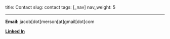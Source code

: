 title: Contact
slug: contact
tags: [_nav]
nav_weight: 5

---

**Email:** jacob[dot]merson[at]gmail[dot]com

**[Linked In](http://www.linkedin.com/pub/jacob-merson/33/b39/649/)** 
